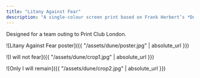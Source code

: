 ```yaml
---
title: "Litany Against Fear"
description: "A single-colour screen print based on Frank Herbert’s *Dune*"
---
```


Designed for a team outing to Print Club London.

![Litany Against Fear poster]({{ "/assets/dune/poster.jpg" | absolute_url }})

![I will not fear]({{ "/assets/dune/crop1.jpg" | absolute_url }})

![Only I will remain]({{ "/assets/dune/crop2.jpg" | absolute_url }})